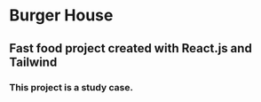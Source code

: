 # Burger House

## Fast food project created with React.js and Tailwind

### This project is a study case.

